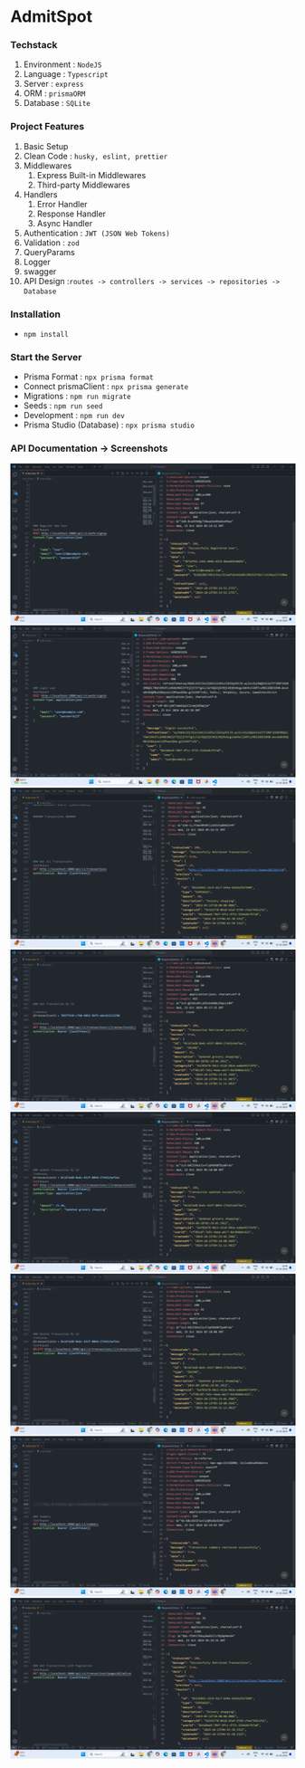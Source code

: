 # AdmitSpot

### Techstack

1. Environment : `NodeJS`
2. Language : `Typescript`
3. Server : `express`
4. ORM : `prismaORM`
5. Database : `SQLite`

### Project Features

1. Basic Setup
2. Clean Code : `husky, eslint, prettier`
3. Middlewares
   1. Express Built-in Middlewares
   2. Third-party Middlewares
4. Handlers
   1. Error Handler
   2. Response Handler
   3. Async Handler
5. Authentication : `JWT (JSON Web Tokens)`
6. Validation : `zod`
7. QueryParams
8. Logger
9. swagger
10. API Design :`routes -> controllers -> services -> repositories -> Database`

### Installation

- `npm install`

### Start the Server

- Prisma Format : `npx prisma format`
- Connect prismaClient : `npx prisma generate`
- Migrations : `npm run migrate`
- Seeds : `npm run seed`
- Development : `npm run dev`
- Prisma Studio (Database) : `npx prisma studio`

### API Documentation -> Screenshots

![Register User](./postman-screenshots/01-register-user.png)
![Login User](./postman-screenshots/02-login-user.png)
![Get All Transactions](./postman-screenshots/03-get-all-transactions.png)
![Get Transaction By Id](./postman-screenshots/04-get-transaction-by-id.png)
![Update Transaction](./postman-screenshots/06-update-transaction.png)
![Delete Transaction](./postman-screenshots/07-delete-transaction.png)
![Summary](./postman-screenshots/08-summary.png)
![Pagination](./postman-screenshots//09-pagination.png)
